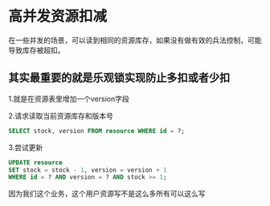 # 高并发资源扣减

在一些并发的场景，可以读到相同的资源库存，如果没有做有效的兵法控制，可能导致库存被超扣。

## 其实最重要的就是乐观锁实现防止多扣或者少扣

1.就是在资源表里增加一个version字段

2.请求读取当前资源库存和版本号

~~~sql
SELECT stock, version FROM resource WHERE id = ?;
~~~

3.尝试更新

~~~sql
UPDATE resource
SET stock = stock - 1, version = version + 1
WHERE id = ? AND version = ? AND stock >= 1;
~~~



因为我们这个业务，这个用户资源写不是这么多所有可以这么写